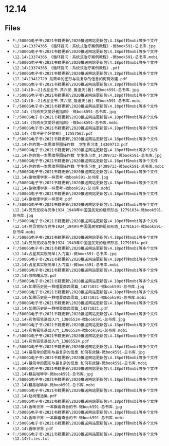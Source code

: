 # 12.14

## Files

- `F:/5000G电子书\2021书籍更新\2020推送网站更新包\4.18pdf转mobi等多个文件\12.14\13374365_《循环提问：系统式治疗案例教程》-微book591-总书库.jpg`
- `F:/5000G电子书\2021书籍更新\2020推送网站更新包\4.18pdf转mobi等多个文件\12.14\13374365_《循环提问：系统式治疗案例教程》-微book591-总书库.mobi`
- `F:/5000G电子书\2021书籍更新\2020推送网站更新包\4.18pdf转mobi等多个文件\12.14\13374365_《循环提问：系统式治疗案例教程》.pdf`
- `F:/5000G电子书\2021书籍更新\2020推送网站更新包\4.18pdf转mobi等多个文件\12.14\13412729_最简单的图形与最复杂的信息如何有效建.pdf`
- `F:/5000G电子书\2021书籍更新\2020推送网站更新包\4.18pdf转mobi等多个文件\12.14\[D——2]占星全书.共六部_鲁道夫[著]-微book591-总书库.jpg`
- `F:/5000G电子书\2021书籍更新\2020推送网站更新包\4.18pdf转mobi等多个文件\12.14\[D——2]占星全书.共六部_鲁道夫[著]-微book591-总书库.mobi`
- `F:/5000G电子书\2021书籍更新\2020推送网站更新包\4.18pdf转mobi等多个文件\12.14\《剑桥天文爱好者指南》-微book591-总书库.jpg`
- `F:/5000G电子书\2021书籍更新\2020推送网站更新包\4.18pdf转mobi等多个文件\12.14\《剑桥天文爱好者指南》-微book591-总书库.mobi`
- `F:/5000G电子书\2021书籍更新\2020推送网站更新包\4.18pdf转mobi等多个文件\12.14\《我不是个好警察》_12557562.pdf`
- `F:/5000G电子书\2021书籍更新\2020推送网站更新包\4.18pdf转mobi等多个文件\12.14\你的第一本思维导图操作数  学生练习本_14309713.pdf`
- `F:/5000G电子书\2021书籍更新\2020推送网站更新包\4.18pdf转mobi等多个文件\12.14\你的第一本思维导图操作数 学生练习本_14309713-微book591-总书库.jpg`
- `F:/5000G电子书\2021书籍更新\2020推送网站更新包\4.18pdf转mobi等多个文件\12.14\你的第一本思维导图操作数 学生练习本_14309713-微book591-总书库.mobi`
- `F:/5000G电子书\2021书籍更新\2020推送网站更新包\4.18pdf转mobi等多个文件\12.14\像物理学家一样思考-微book591-总书库.jpg`
- `F:/5000G电子书\2021书籍更新\2020推送网站更新包\4.18pdf转mobi等多个文件\12.14\像物理学家一样思考-微book591-总书库.mobi`
- `F:/5000G电子书\2021书籍更新\2020推送网站更新包\4.18pdf转mobi等多个文件\12.14\像物理学家一样思考.pdf`
- `F:/5000G电子书\2021书籍更新\2020推送网站更新包\4.18pdf转mobi等多个文件\12.14\党员党权与党争1924_1949年中国国民党的组织形态_12791634-微book591-总书库.jpg`
- `F:/5000G电子书\2021书籍更新\2020推送网站更新包\4.18pdf转mobi等多个文件\12.14\党员党权与党争1924_1949年中国国民党的组织形态_12791634-微book591-总书库.mobi`
- `F:/5000G电子书\2021书籍更新\2020推送网站更新包\4.18pdf转mobi等多个文件\12.14\党员党权与党争1924_1949年中国国民党的组织形态_12791634.pdf`
- `F:/5000G电子书\2021书籍更新\2020推送网站更新包\4.18pdf转mobi等多个文件\12.14\占星其实很简单(入门篇)-微book591-总书库.jpg`
- `F:/5000G电子书\2021书籍更新\2020推送网站更新包\4.18pdf转mobi等多个文件\12.14\占星其实很简单(入门篇)-微book591-总书库.mobi`
- `F:/5000G电子书\2021书籍更新\2020推送网站更新包\4.18pdf转mobi等多个文件\12.14\咖啡精品学.pdf`
- `F:/5000G电子书\2021书籍更新\2020推送网站更新包\4.18pdf转mobi等多个文件\12.14\如果历史是一群喵夏商西周篇_14271031-微book591-总书库.jpg`
- `F:/5000G电子书\2021书籍更新\2020推送网站更新包\4.18pdf转mobi等多个文件\12.14\如果历史是一群喵夏商西周篇_14271031-微book591-总书库.mobi`
- `F:/5000G电子书\2021书籍更新\2020推送网站更新包\4.18pdf转mobi等多个文件\12.14\如果历史是一群喵夏商西周篇_14271031.pdf`
- `F:/5000G电子书\2021书籍更新\2020推送网站更新包\4.18pdf转mobi等多个文件\12.14\彩色铅笔基础入门_13805524-微book591-总书库.jpg`
- `F:/5000G电子书\2021书籍更新\2020推送网站更新包\4.18pdf转mobi等多个文件\12.14\彩色铅笔基础入门_13805524-微book591-总书库.mobi`
- `F:/5000G电子书\2021书籍更新\2020推送网站更新包\4.18pdf转mobi等多个文件\12.14\彩色铅笔基础入门_13805524.pdf`
- `F:/5000G电子书\2021书籍更新\2020推送网站更新包\4.18pdf转mobi等多个文件\12.14\最简单的图形与最复杂的信息 如何有效建-微book591-总书库.jpg`
- `F:/5000G电子书\2021书籍更新\2020推送网站更新包\4.18pdf转mobi等多个文件\12.14\最简单的图形与最复杂的信息 如何有效建-微book591-总书库.mobi`
- `F:/5000G电子书\2021书籍更新\2020推送网站更新包\4.18pdf转mobi等多个文件\12.14\精品咖啡学-微book591-总书库.jpg`
- `F:/5000G电子书\2021书籍更新\2020推送网站更新包\4.18pdf转mobi等多个文件\12.14\精品咖啡学-微book591-总书库.mobi`
- `F:/5000G电子书\2021书籍更新\2020推送网站更新包\4.18pdf转mobi等多个文件\12.14\赵树理选集.pdf`
- `F:/5000G电子书\2021书籍更新\2020推送网站更新包\4.18pdf转mobi等多个文件\12.14\香味世界 一本飘着奇香的书-微book591-总书库.jpg`
- `F:/5000G电子书\2021书籍更新\2020推送网站更新包\4.18pdf转mobi等多个文件\12.14\香味世界 一本飘着奇香的书-微book591-总书库.mobi`
- `F:/5000G电子书\2021书籍更新\2020推送网站更新包\4.18pdf转mobi等多个文件\12.14\香味世界.pdf`
- `F:/5000G电子书\2021书籍更新\2020推送网站更新包\4.18pdf转mobi等多个文件\12.14\files.txt`
